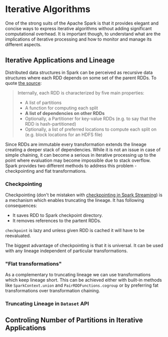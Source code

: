 # Iterative Algorithms

One of the strong suits of the Apache Spark is that it provides elegant and concise ways to express iterative algorithms without adding significant computational overhead. It is important though, to understand what are the implications of iterative processing and how to monitor and manage its different aspects.

## Iterative Applications and Lineage

Distributed data structures in Spark can be perceived as recursive data structures where each RDD depends on some set of the parent RDDs. To quote [the source](https://github.com/apache/spark/blob/2.0.0-preview/core/src/main/scala/org/apache/spark/rdd/RDD.scala#L60-L67):

> Internally, each RDD is characterized by five main properties:
>
>  - A list of partitions
>  - A function for computing each split
>  - __A list of dependencies on other RDDs__
>  - Optionally, a Partitioner for key-value RDDs (e.g. to say that the RDD is hash-partitioned)
>  - Optionally, a list of preferred locations to compute each split on (e.g. block locations for
>    an HDFS file)

Since RDDs are immutable every transformation extends the lineage creating a deeper stack of dependencies. While it is not an issue in case of simple chaining, it can become a serious in iterative processing up to the point where evaluation may become impossible due to stack overflow. Spark provides two different methods to address this problem - checkpointing and flat transformations.

### Checkpointing

Checkpointing (don't be mistaken with [checkpointing in Spark Streaming](https://spark.apache.org/docs/latest/streaming-programming-guide.html#checkpointing)) is a mechanism which enables truncating the lineage. It has following consequences:

- It saves RDD to Spark checkpoint directory.
- It removes references to the partent RDDs.

`checkpoint` is lazy and unless given RDD is cached it will have to be reevaluated.

The biggest advantage of checkpointing is that it is universal. It can be used with any lineage independent of particular transformations.

### "Flat transformations"

As a complementary to truncating lineage we can use transformations which keep lineage short. This can be achieved either with built-in methods like `SparkContext.union` and `PairRDDFunctions.cogroup` or by preferring fat transformations over transformation chaining.


### Truncating Lineage in `Dataset` API

## Controling Number of Partitions in Iterative Applications

